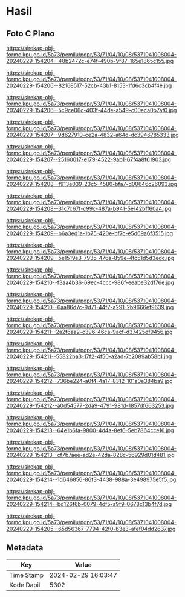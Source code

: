 # Hasil

## Foto C Plano

https://sirekap-obj-formc.kpu.go.id/5a73/pemilu/pdpr/53/71/04/10/08/5371041008004-20240229-154204--48b2472c-e74f-490b-9f87-165e1865c155.jpg

https://sirekap-obj-formc.kpu.go.id/5a73/pemilu/pdpr/53/71/04/10/08/5371041008004-20240229-154206--82168517-52cb-43b1-8153-1fd6c3cb4f4e.jpg

https://sirekap-obj-formc.kpu.go.id/5a73/pemilu/pdpr/53/71/04/10/08/5371041008004-20240229-154206--5c9ce06c-403f-44de-a549-c00eca0b7af0.jpg

https://sirekap-obj-formc.kpu.go.id/5a73/pemilu/pdpr/53/71/04/10/08/5371041008004-20240229-154207--9d627910-ce2a-4832-a64d-dc3946785333.jpg

https://sirekap-obj-formc.kpu.go.id/5a73/pemilu/pdpr/53/71/04/10/08/5371041008004-20240229-154207--25160017-e179-4522-9ab1-67f4a8f61903.jpg

https://sirekap-obj-formc.kpu.go.id/5a73/pemilu/pdpr/53/71/04/10/08/5371041008004-20240229-154208--f913e039-23c5-4580-bfa7-d00646c26093.jpg

https://sirekap-obj-formc.kpu.go.id/5a73/pemilu/pdpr/53/71/04/10/08/5371041008004-20240229-154208--31c7c67f-c99c-487a-b941-5e142bff60a4.jpg

https://sirekap-obj-formc.kpu.go.id/5a73/pemilu/pdpr/53/71/04/10/08/5371041008004-20240229-154209--b6a3ed1a-1b75-420e-bf7c-e5d69a6f3515.jpg

https://sirekap-obj-formc.kpu.go.id/5a73/pemilu/pdpr/53/71/04/10/08/5371041008004-20240229-154209--5e1519e3-7935-476a-859e-4fc51d5d3edc.jpg

https://sirekap-obj-formc.kpu.go.id/5a73/pemilu/pdpr/53/71/04/10/08/5371041008004-20240229-154210--f3aa4b36-69ec-4ccc-986f-eeabe32df76e.jpg

https://sirekap-obj-formc.kpu.go.id/5a73/pemilu/pdpr/53/71/04/10/08/5371041008004-20240229-154210--6aa86d7c-9d71-44f7-a291-2b9666ef9639.jpg

https://sirekap-obj-formc.kpu.go.id/5a73/pemilu/pdpr/53/71/04/10/08/5371041008004-20240229-154211--2a2f6aa2-c396-46ca-9acf-d37425df9456.jpg

https://sirekap-obj-formc.kpu.go.id/5a73/pemilu/pdpr/53/71/04/10/08/5371041008004-20240229-154211--55822ba3-17f2-4f50-a2ad-7c2089ab58b1.jpg

https://sirekap-obj-formc.kpu.go.id/5a73/pemilu/pdpr/53/71/04/10/08/5371041008004-20240229-154212--736be224-a0f4-4a17-8312-101a0e384ba9.jpg

https://sirekap-obj-formc.kpu.go.id/5a73/pemilu/pdpr/53/71/04/10/08/5371041008004-20240229-154212--a0d54577-2da9-4791-981d-1857df663253.jpg

https://sirekap-obj-formc.kpu.go.id/5a73/pemilu/pdpr/53/71/04/10/08/5371041008004-20240229-154213--64e1b6fa-9800-4d4a-8ef6-5eb7864cce16.jpg

https://sirekap-obj-formc.kpu.go.id/5a73/pemilu/pdpr/53/71/04/10/08/5371041008004-20240229-154213--cf7b7aee-ad2e-42da-828c-56929d01d481.jpg

https://sirekap-obj-formc.kpu.go.id/5a73/pemilu/pdpr/53/71/04/10/08/5371041008004-20240229-154214--1d646856-86f3-4438-988a-3e498975e5f5.jpg

https://sirekap-obj-formc.kpu.go.id/5a73/pemilu/pdpr/53/71/04/10/08/5371041008004-20240229-154214--bd126f6b-0079-4df5-a9f9-0678c13b4f7d.jpg

https://sirekap-obj-formc.kpu.go.id/5a73/pemilu/pdpr/53/71/04/10/08/5371041008004-20240229-154205--65d56367-7794-42f0-b3e3-afef04dd2637.jpg


## Metadata

| Key        | Value               |
| ---------- | ------------------- |
| Time Stamp | 2024-02-29 16:03:47 |
| Kode Dapil | 5302                |



